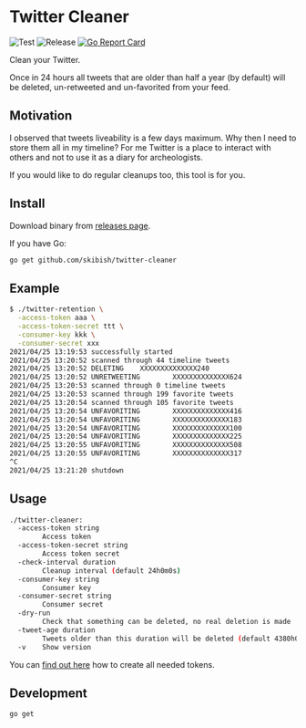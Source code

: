 # Twitter Cleaner

![Test](https://github.com/skibish/twitter-cleaner/workflows/run%20tests/badge.svg)
![Release](https://github.com/skibish/twitter-cleaner/workflows/release/badge.svg)
[![Go Report Card](https://goreportcard.com/badge/github.com/skibish/twitter-cleaner)](https://goreportcard.com/report/github.com/skibish/twitter-cleaner)

Clean your Twitter.

Once in 24 hours all tweets that are older than half a year (by default) will be deleted, un-retweeted and un-favorited from your feed.

## Motivation

I observed that tweets liveability is a few days maximum.
Why then I need to store them all in my timeline?
For me Twitter is a place to interact with others and not to use it as a diary for archeologists.

If you would like to do regular cleanups too, this tool is for you.

## Install

Download binary from [releases page](https://github.com/skibish/twitter-cleaner/releases).

If you have Go:

```sh
go get github.com/skibish/twitter-cleaner
```

## Example

```sh
$ ./twitter-retention \
  -access-token aaa \
  -access-token-secret ttt \
  -consumer-key kkk \
  -consumer-secret xxx
2021/04/25 13:19:53 successfully started
2021/04/25 13:20:52 scanned through 44 timeline tweets
2021/04/25 13:20:52 DELETING    XXXXXXXXXXXXXX240
2021/04/25 13:20:52 UNRETWEETING        XXXXXXXXXXXXXX624
2021/04/25 13:20:53 scanned through 0 timeline tweets
2021/04/25 13:20:53 scanned through 199 favorite tweets
2021/04/25 13:20:54 scanned through 105 favorite tweets
2021/04/25 13:20:54 UNFAVORITING        XXXXXXXXXXXXXX416
2021/04/25 13:20:54 UNFAVORITING        XXXXXXXXXXXXXX183
2021/04/25 13:20:54 UNFAVORITING        XXXXXXXXXXXXXX100
2021/04/25 13:20:54 UNFAVORITING        XXXXXXXXXXXXXX225
2021/04/25 13:20:55 UNFAVORITING        XXXXXXXXXXXXXX508
2021/04/25 13:20:55 UNFAVORITING        XXXXXXXXXXXXXX317
^C
2021/04/25 13:21:20 shutdown
```

## Usage

```sh
./twitter-cleaner:
  -access-token string
        Access token
  -access-token-secret string
        Access token secret
  -check-interval duration
        Cleanup interval (default 24h0m0s)
  -consumer-key string
        Consumer key
  -consumer-secret string
        Consumer secret
  -dry-run
        Check that something can be deleted, no real deletion is made
  -tweet-age duration
        Tweets older than this duration will be deleted (default 4380h0m0s)
  -v    Show version
```

You can [find out here](https://developer.twitter.com/en/docs/basics/authentication/guides/access-tokens) how to create all needed tokens.

## Development

```sh
go get
```
